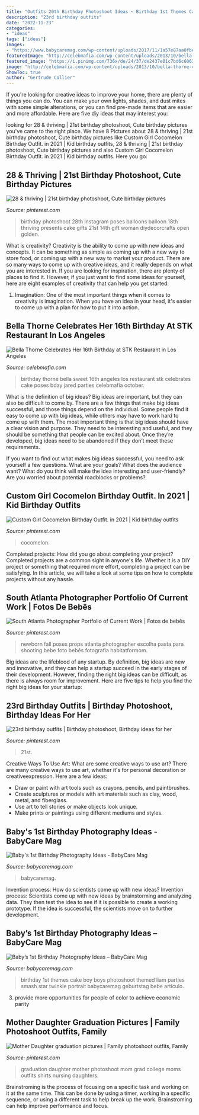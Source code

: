 ```yaml
---
title: "Outfits 20th Birthday Photoshoot Ideas ~ Birthday 1st Themes Cake Boy Boys Photoshoot Themed Liam Parties Smash Star Twinkle Portrait Babycaremag Geburtstag Bebe Artículo"
description: "23rd birthday outfits"
date: "2022-11-23"
categories:
- "ideas"
tags: ["ideas"]
images:
- "https://www.babycaremag.com/wp-content/uploads/2017/11/1a57e87aa0fbe392c3dfa9a26e8dad4c.jpg"
featuredImage: "http://celebmafia.com/wp-content/uploads/2013/10/bella-thorne-celebrates-her-16th-birthday-at-stk-restaurant-in-los-angeles_2.jpg"
featured_image: "https://i.pinimg.com/736x/de/24/37/de2437e01c7bd6c6063b50cd98c1a1b4.jpg"
image: "http://celebmafia.com/wp-content/uploads/2013/10/bella-thorne-celebrates-her-16th-birthday-at-stk-restaurant-in-los-angeles_2.jpg"
ShowToc: true
author: "Gertrude Collier"
---
```



If you're looking for creative ideas to improve your home, there are plenty of things you can do. You can make your own lights, shades, and dust mites with some simple alterations, or you can find pre-made items that are easier and more affordable. Here are five diy ideas that may interest you: 

	

		
looking for 28 &amp; thriving | 21st birthday photoshoot, Cute birthday pictures you've came to the right place. We have 8 Pictures about 28 &amp; thriving | 21st birthday photoshoot, Cute birthday pictures like Custom Girl Cocomelon Birthday Outfit. in 2021 | Kid birthday outfits, 28 &amp; thriving | 21st birthday photoshoot, Cute birthday pictures and also Custom Girl Cocomelon Birthday Outfit. in 2021 | Kid birthday outfits. Here you go:
		
    
## 28 &amp; Thriving | 21st Birthday Photoshoot, Cute Birthday Pictures

<img loading=lazy src="https://i.pinimg.com/736x/de/24/37/de2437e01c7bd6c6063b50cd98c1a1b4.jpg" onerror="this.onerror=null;this.src='https://tse2.mm.bing.net/th?id=OIP.rA8v4GKZk7-1lJYNCSOe0wHaJQ&amp;pid=15.1';" alt="28 &amp; thriving | 21st birthday photoshoot, Cute birthday pictures">

_Source: pinterest.com_

>birthday photoshoot 28th instagram poses balloons balloon 18th thriving presents cake gifts 21st 14th gift woman diydecorcrafts open golden. 

	

What is creativity?
Creativity is the ability to come up with new ideas and concepts. It can be something as simple as coming up with a new way to store food, or coming up with a new way to market your product. There are so many ways to come up with creative ideas, and it really depends on what you are interested in. If you are looking for inspiration, there are plenty of places to find it. However, if you just want to find some ideas for yourself, here are eight examples of creativity that can help you get started: 
1) Imagination: One of the most important things when it comes to creativity is imagination. When you have an idea in your head, it's easier to come up with a plan for how to put it into action.

    
## Bella Thorne Celebrates Her 16th Birthday At STK Restaurant In Los Angeles

<img loading=lazy src="http://celebmafia.com/wp-content/uploads/2013/10/bella-thorne-celebrates-her-16th-birthday-at-stk-restaurant-in-los-angeles_2.jpg" onerror="this.onerror=null;this.src='https://tse2.mm.bing.net/th?id=OIP.7rri8P9dW1W55n1Bt5txhQHaKf&amp;pid=15.1';" alt="Bella Thorne Celebrates Her 16th Birthday at STK Restaurant in Los Angeles">

_Source: celebmafia.com_

>birthday thorne bella sweet 16th angeles los restaurant stk celebrates cake poses bday jared parties celebmafia october. 

	

What is the definition of big ideas?
Big ideas are important, but they can also be difficult to come by. There are a few things that make big ideas successful, and those things depend on the individual. Some people find it easy to come up with big ideas, while others may have to work hard to come up with them.
The most important thing is that big ideas should have a clear vision and purpose. They need to be interesting and useful, and they should be something that people can be excited about. Once they’re developed, big ideas need to be abandoned if they don’t meet these requirements.

If you want to find out what makes big ideas successful, you need to ask yourself a few questions. What are your goals? What does the audience want? What do you think will make the idea interesting and user-friendly? Are you worried about potential roadblocks or problems?

    
## Custom Girl Cocomelon Birthday Outfit. In 2021 | Kid Birthday Outfits

<img loading=lazy src="https://i.pinimg.com/736x/1b/ca/77/1bca7721e9eda76cf83b8c267534fe0d.jpg" onerror="this.onerror=null;this.src='https://tse3.mm.bing.net/th?id=OIP.gIJzasS9ibyT2gRdEy7iigHaN0&amp;pid=15.1';" alt="Custom Girl Cocomelon Birthday Outfit. in 2021 | Kid birthday outfits">

_Source: pinterest.com_

>cocomelon. 

	

Completed projects: How did you go about completing your project?
Completed projects are a common sight in anyone's life. Whether it is a DIY project or something that required more effort, completing a project can be satisfying. In this article, we will take a look at some tips on how to complete projects without any hassle.

    
## South Atlanta Photographer Portfolio Of Current Work | Fotos De Bebês

<img loading=lazy src="https://i.pinimg.com/originals/ab/c0/c8/abc0c8570f9e9396830a95f77e839d45.jpg" onerror="this.onerror=null;this.src='https://tse1.mm.bing.net/th?id=OIP.8Fv82wYmEomD1xY8Plh5ogHaLu&amp;pid=15.1';" alt="South Atlanta Photographer Portfolio of Current Work | Fotos de bebês">

_Source: pinterest.com_

>newborn fall poses props atlanta photographer escolha pasta para shooting bebe foto bebês fotografia habitatformom. 

	

Big ideas are the lifeblood of any startup. By definition, big ideas are new and innovative, and they can help a startup succeed in the early stages of their development. However, finding the right big ideas can be difficult, as there is always room for improvement. Here are five tips to help you find the right big ideas for your startup: 

    
## 23rd Birthday Outfits | Birthday Photoshoot, Birthday Ideas For Her

<img loading=lazy src="https://i.pinimg.com/736x/75/aa/ac/75aaacd9deebb6a26ec153b36b842c34.jpg" onerror="this.onerror=null;this.src='https://tse4.mm.bing.net/th?id=OIP.QGb4_f_JYFNcT4Gwmr_xugHaIp&amp;pid=15.1';" alt="23rd birthday outfits | Birthday photoshoot, Birthday ideas for her">

_Source: pinterest.com_

>21st. 

	

Creative Ways To Use Art: What are some creative ways to use art?
There are many creative ways to use art, whether it's for personal decoration or creativeexpression. Here are a few ideas: 
- Draw or paint with art tools such as crayons, pencils, and paintbrushes.
- Create sculptures or models with art materials such as clay, wood, metal, and fiberglass.
- Use art to tell stories or make objects look unique.
- Make prints or paintings using different mediums and styles.

    
## Baby&#039;s 1st Birthday Photography Ideas - BabyCare Mag

<img loading=lazy src="https://www.babycaremag.com/wp-content/uploads/2017/11/60df89d85ac4eabb6528322c9fdb0660.jpg" onerror="this.onerror=null;this.src='https://tse3.mm.bing.net/th?id=OIP.v5rCstDd55MgRcXQWX-IPAHaLH&amp;pid=15.1';" alt="Baby&#039;s 1st Birthday Photography Ideas - BabyCare Mag">

_Source: babycaremag.com_

>babycaremag. 

	

Invention process: How do scientists come up with new ideas?
Invention process: Scientists come up with new ideas by brainstorming and analyzing data. They then test the idea to see if it is possible to create a working prototype. If the idea is successful, the scientists move on to further development.

    
## Baby’s 1st Birthday Photography Ideas – BabyCare Mag

<img loading=lazy src="https://www.babycaremag.com/wp-content/uploads/2017/11/1a57e87aa0fbe392c3dfa9a26e8dad4c.jpg" onerror="this.onerror=null;this.src='https://tse2.mm.bing.net/th?id=OIP.ZSgqII6HgZeXUZuT2d93awHaKf&amp;pid=15.1';" alt="Baby’s 1st Birthday Photography Ideas – BabyCare Mag">

_Source: babycaremag.com_

>birthday 1st themes cake boy boys photoshoot themed liam parties smash star twinkle portrait babycaremag geburtstag bebe artículo. 

	

3. provide more opportunities for people of color to achieve economic parity

    
## Mother Daughter Graduation Pictures | Family Photoshoot Outfits, Family

<img loading=lazy src="https://i.pinimg.com/736x/2e/7c/ae/2e7cae4e5a213acf528a1b750c23c4d5.jpg" onerror="this.onerror=null;this.src='https://tse1.mm.bing.net/th?id=OIP.Xvourp5baWlf5jvp_C3DjwHaNL&amp;pid=15.1';" alt="Mother Daughter graduation pictures | Family photoshoot outfits, Family">

_Source: pinterest.com_

>graduation daughter mother photoshoot mom grad college moms outfits shirts nursing daughters. 

	

Brainstroming is the process of focusing on a specific task and working on it at the same time. This can be done by using a timer, working in a specific sequence, or using a different task to help break up the work. Brainstroming can help improve performance and focus.

